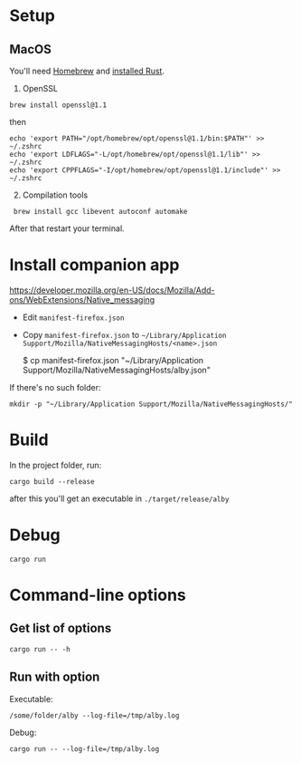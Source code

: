 # Setup
## MacOS
You'll need [Homebrew](https://brew.sh/) and [installed Rust](https://rustup.rs/).
  
1. OpenSSL
```
brew install openssl@1.1 
```
then
```
echo 'export PATH="/opt/homebrew/opt/openssl@1.1/bin:$PATH"' >> ~/.zshrc
echo 'export LDFLAGS="-L/opt/homebrew/opt/openssl@1.1/lib"' >> ~/.zshrc 
echo 'export CPPFLAGS="-I/opt/homebrew/opt/openssl@1.1/include"' >> ~/.zshrc
```
2. Compilation tools
```
 brew install gcc libevent autoconf automake    
```
After that restart your terminal.

# Install companion app

https://developer.mozilla.org/en-US/docs/Mozilla/Add-ons/WebExtensions/Native_messaging

* Edit `manifest-firefox.json`  
* Copy `manifest-firefox.json` to `~/Library/Application Support/Mozilla/NativeMessagingHosts/<name>.json`

    $ cp manifest-firefox.json "~/Library/Application Support/Mozilla/NativeMessagingHosts/alby.json"

If there's no such folder:  
```
mkdir -p "~/Library/Application Support/Mozilla/NativeMessagingHosts/"
```
# Build
In the project folder, run:  
```
cargo build --release
```
after this you'll get an executable in `./target/release/alby`

# Debug
```
cargo run
```

# Command-line options

## Get list of options

```
cargo run -- -h
```

## Run with option

Executable:  

```
/some/folder/alby --log-file=/tmp/alby.log
```

Debug:  

```
cargo run -- --log-file=/tmp/alby.log
```
